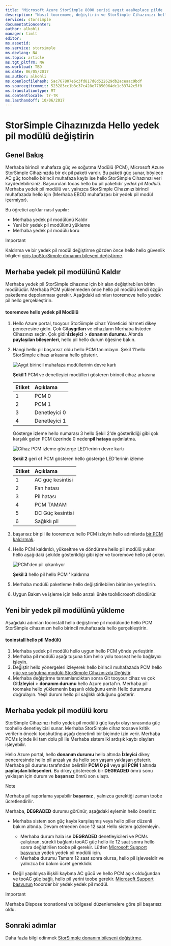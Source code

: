 ```yaml
---
title: "Microsoft Azure StorSimple 8000 serisi aygıt aaaReplace pilde | Microsoft Docs"
description: "Nasıl tooremove, değiştirin ve StorSimple Cihazınızı hello yedek pil modülünü bakımını açıklar."
services: storsimple
documentationcenter: 
author: alkohli
manager: timlt
editor: 
ms.assetid: 
ms.service: storsimple
ms.devlang: NA
ms.topic: article
ms.tgt_pltfrm: NA
ms.workload: TBD
ms.date: 06/05/2017
ms.author: alkohli
ms.openlocfilehash: 5ac767807e6c3fd817d8d522629db2aceaac9bdf
ms.sourcegitcommit: 523283cc1b3c37c428e77850964dc1c33742c5f0
ms.translationtype: MT
ms.contentlocale: tr-TR
ms.lasthandoff: 10/06/2017
---
```

# <a name="replace-hello-backup-battery-module-on-your-storsimple-device"></a>StorSimple Cihazınızda Hello yedek pil modülü değiştirin

## <a name="overview"></a>Genel Bakış
Merhaba birincil muhafaza güç ve soğutma Modülü (PCM), Microsoft Azure StorSimple Cihazınızda bir ek pil paketi vardır. Bu paketi güç sunar, böylece AC güç toohello birincil muhafaza kaybı ise hello StorSimple Cihazınızı veri kaydedebilirsiniz. Başvurulan tooas hello bu pil paketidir *yedek pil Modülü*. Merhaba yedek pil modülü var. yalnızca StorSimple Cihazınızı birincil muhafazada hello için (Merhaba EBOD muhafazası bir yedek pil modül içermiyor).

Bu öğretici açıklar nasıl yapılır:

* Merhaba yedek pil modülünü Kaldır
* Yeni bir yedek pil modülünü yükleme
* Merhaba yedek pil modülü koru

> [!IMPORTANT]
> Kaldırma ve bir yedek pil modül değiştirme gözden önce hello hello güvenlik bilgileri [giriş tooStorSimple donanım bileşeni değiştirme](storsimple-8000-hardware-component-replacement.md).


## <a name="remove-hello-backup-battery-module"></a>Merhaba yedek pil modülünü Kaldır
Merhaba yedek pil StorSimple cihazınız için bir alan değiştirebilen birim modülüdür. Merhaba PCM yüklenmeden önce hello pil modülü kendi özgün paketleme depolanması gerekir. Aşağıdaki adımları tooremove hello yedek pil hello gerçekleştirin.

#### <a name="tooremove-hello-backup-battery-module"></a>tooremove hello yedek pil Modülü
1. Hello Azure portal, tooyour StorSimple cihaz Yöneticisi hizmeti dikey penceresine gidin. Çok Git**aygıtları** ve cihazların Merhaba listeden Cihazınızı seçin. Çok gidin**İzleyici** > **donanım durumu**. Altında **paylaşılan bileşenleri**, hello pil hello durum öğesine bakın.
2. Hangi hello pil başarısız oldu hello PCM tanımlayın. Şekil 1'hello StorSimple cihazı arkasına hello gösterir.
   
    ![Aygıt birincil muhafaza modüllerinin devre kartı](./media/storsimple-battery-replacement/IC740994.png)
   
    **Şekil 1** PCM ve denetleyici modülleri gösteren birincil cihaz arkasına
   
   | Etiket | Açıklama |
   |:--- |:--- |
   | 1 |PCM 0 |
   | 2 |PCM 1 |
   | 3 |Denetleyici 0 |
   | 4 |Denetleyici 1 |
   
    Gösterge izleme hello numarası 3 hello Şekil 2'de gösterildiği gibi çok karşılık gelen PCM üzerinde 0 neden**pil hataya** aydınlatma.
   
    ![Cihaz PCM izleme gösterge LED'lerinin devre kartı](./media/storsimple-battery-replacement/IC740992.png)
   
    **Şekil 2** geri of PCM gösteren hello gösterge LED'lerinin izleme
   
   | Etiket | Açıklama |
   |:--- |:--- |
   | 1 |AC güç kesintisi |
   | 2 |Fan hatası |
   | 3 |Pil hatası |
   | 4 |PCM TAMAM |
   | 5 |DC Güç kesintisi |
   | 6 |Sağlıklı pil |
3. başarısız bir pil ile tooremove hello PCM izleyin hello adımlarda [bir PCM kaldırmak](storsimple-power-cooling-module-replacement.md#remove-a-pcm).
4. Hello PCM kaldırıldı, yükseltme ve döndürme hello pil modülü yukarı hello aşağıdaki şekilde gösterildiği gibi işler ve tooremove hello pil çeker.
   
    ![PCM'den pil çıkarılıyor](./media/storsimple-battery-replacement/IC741019.png)
   
    **Şekil 3** hello pil hello PCM ' kaldırma
5. Merhaba modülü paketleme hello değiştirilebilen birimine yerleştirin.
6. Uygun Bakım ve işleme için hello arızalı ünite tooMicrosoft döndürür.

## <a name="install-a-new-backup-battery-module"></a>Yeni bir yedek pil modülünü yükleme
Aşağıdaki adımları tooinstall hello değiştirme pil modülünde hello PCM StorSimple cihazınızın hello birincil muhafazada hello gerçekleştirin.

#### <a name="tooinstall-hello-battery-module"></a>tooinstall hello pil Modülü
1. Merhaba yedek pil modülü hello uygun hello PCM yönde yerleştirin.
2. Merhaba pil modülü aşağı tuşuna tüm hello yolu tooseat hello bağlayıcı işleyin.
3. Değiştir hello yönergeleri izleyerek hello birincil muhafazada PCM hello [güç ve soğutma modülü StorSimple Cihazınızda Değiştir](storsimple-power-cooling-module-replacement.md).
4. Merhaba değiştirme tamamlandıktan sonra Git tooyour cihaz ve çok Git**İzleyici** > **donanım durumu** hello Azure portal'ın. Merhaba pil toomake hello yüklemenin başarılı olduğunu emin Hello durumunu doğrulayın. Yeşil durum hello pil sağlıklı olduğunu gösterir.

## <a name="maintain-hello-backup-battery-module"></a>Merhaba yedek pil modülü koru
StorSimple Cihazınızı hello yedek pil modülü güç kaybı olayı sırasında güç toohello denetleyicisi sunar. Merhaba StorSimple cihaz toosave kritik verilerin önceki tooshutting aşağı denetimli bir biçimde izin verir. Merhaba PCMs içinde iki tam dolu pil ile Merhaba sistem iki ardışık kaybı olayları işleyebilir.

Hello Azure portal, hello **donanım durumu** hello altında **İzleyici** dikey penceresinde hello pil arızalı ya da hello son yaşam yaklaşan gösterir. Merhaba pil durumu tarafından belirtilir **PCM 0 pil** veya **pil PCM 1** altında **paylaşılan bileşenleri**. Bu dikey gösterecek bir **DEGRADED** ömrü sonu yaklaşan için durum ve **başarısız** ömrü son ulaştı.

> [!NOTE]
> Merhaba pil raporlama yapabilir **başarısız** , yalnızca gerektiği zaman toobe ücretlendirilir.


Merhaba, **DEGRADED** durumu görünür, aşağıdaki eylemin hello öneririz:

* Merhaba sistem son güç kaybı karşılaşmış veya hello piller düzenli bakım altında. Devam etmeden önce 12 saat Hello sistem gözlemleyin.
  
  * Merhaba durum hala ise **DEGRADED** denetleyicileri ve PCMs çalıştıran, sürekli bağlantı tooAC güç hello ile 12 saat sonra hello sonra değiştirilen toobe pil gerekir. Lütfen [Microsoft Support başvurun](storsimple-8000-contact-microsoft-support.md) yedek yedek pil modülü için.
  * Merhaba durumu Tamam 12 saat sonra olursa, hello pil işlevseldir ve yalnızca bir bakım ücret gereklidir.
* Değil yapıldıysa ilişkili kaybına AC gücü ve hello PCM açık olduğundan ve tooAC güç bağlı, hello pil yerini toobe gerekir. [Microsoft Support başvurun](storsimple-8000-contact-microsoft-support.md) tooorder bir yedek yedek pil modül.

> [!IMPORTANT]
> Merhaba Dispose toonational ve bölgesel düzenlemelere göre pil başarısız oldu.

## <a name="next-steps"></a>Sonraki adımlar
Daha fazla bilgi edinmek [StorSimple donanım bileşeni değiştirme](storsimple-8000-hardware-component-replacement.md).

